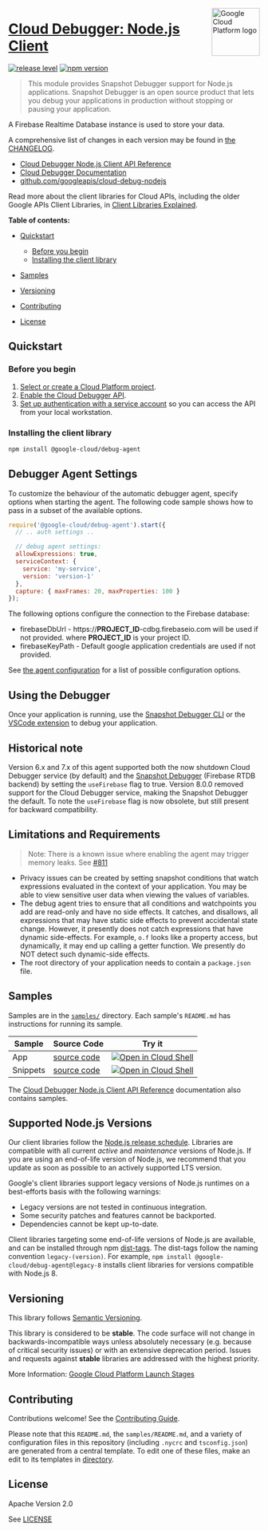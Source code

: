 [//]: # "This README.md file is auto-generated, all changes to this file will be lost."
[//]: # "To regenerate it, use `python -m synthtool`."
<img src="https://avatars2.githubusercontent.com/u/2810941?v=3&s=96" alt="Google Cloud Platform logo" title="Google Cloud Platform" align="right" height="96" width="96"/>

# [Cloud Debugger: Node.js Client](https://github.com/googleapis/cloud-debug-nodejs)

[![release level](https://img.shields.io/badge/release%20level-stable-brightgreen.svg?style=flat)](https://cloud.google.com/terms/launch-stages)
[![npm version](https://img.shields.io/npm/v/@google-cloud/debug-agent.svg)](https://www.npmjs.org/package/@google-cloud/debug-agent)




> This module provides Snapshot Debugger support for Node.js applications.
Snapshot Debugger is an open source product that lets you debug your
applications in production without stopping or pausing your application.

A Firebase Realtime Database instance is used to store your data.


A comprehensive list of changes in each version may be found in
[the CHANGELOG](https://github.com/googleapis/cloud-debug-nodejs/blob/main/CHANGELOG.md).

* [Cloud Debugger Node.js Client API Reference][client-docs]
* [Cloud Debugger Documentation][product-docs]
* [github.com/googleapis/cloud-debug-nodejs](https://github.com/googleapis/cloud-debug-nodejs)

Read more about the client libraries for Cloud APIs, including the older
Google APIs Client Libraries, in [Client Libraries Explained][explained].

[explained]: https://cloud.google.com/apis/docs/client-libraries-explained

**Table of contents:**


* [Quickstart](#quickstart)
  * [Before you begin](#before-you-begin)
  * [Installing the client library](#installing-the-client-library)

* [Samples](#samples)
* [Versioning](#versioning)
* [Contributing](#contributing)
* [License](#license)

## Quickstart

### Before you begin

1.  [Select or create a Cloud Platform project][projects].
1.  [Enable the Cloud Debugger API][enable_api].
1.  [Set up authentication with a service account][auth] so you can access the
    API from your local workstation.

### Installing the client library

```bash
npm install @google-cloud/debug-agent
```

## Debugger Agent Settings

To customize the behaviour of the automatic debugger agent, specify options
when starting the agent. The following code sample shows how to pass in a
subset of the available options.

```js
require('@google-cloud/debug-agent').start({
  // .. auth settings ..

  // debug agent settings:
  allowExpressions: true,
  serviceContext: {
    service: 'my-service',
    version: 'version-1'
  },
  capture: { maxFrames: 20, maxProperties: 100 }
});
```

The following options configure the connection to the Firebase database:
  * firebaseDbUrl - https://**PROJECT_ID**-cdbg.firebaseio.com will be used if
    not provided. where **PROJECT_ID** is your project ID.
  * firebaseKeyPath - Default google application credentials are used if not
    provided.

See [the agent configuration][config-ts] for a list of possible configuration
options.

## Using the Debugger

Once your application is running, use the
[Snapshot Debugger CLI](https://pypi.org/project/snapshot-dbg-cli/) or the
[VSCode extension][extension-page]
to debug your application.

## Historical note

Version 6.x and 7.x of this agent supported both the now shutdown Cloud
Debugger service (by default) and the
[Snapshot Debugger](https://github.com/GoogleCloudPlatform/snapshot-debugger/)
(Firebase RTDB backend) by setting the `useFirebase` flag to true. Version 8.0.0
removed support for the Cloud Debugger service, making the Snapshot Debugger the
default.  To note the `useFirebase` flag is now obsolete, but still present for
backward compatibility.

## Limitations and Requirements

> Note: There is a known issue where enabling the agent may trigger memory
leaks.  See [#811](https://github.com/googleapis/cloud-debug-nodejs/issues/811)

* Privacy issues can be created by setting snapshot conditions that watch
  expressions evaluated in the context of your application. You may be able
  to view sensitive user data when viewing the values of variables.
* The debug agent tries to ensure that all conditions and watchpoints you
  add are read-only and have no side effects. It catches, and disallows,
  all expressions that may have static side effects to prevent accidental
  state change. However, it presently does not catch expressions that have
  dynamic side-effects. For example, `o.f` looks like a property access,
  but dynamically, it may end up calling a getter function. We presently do
  NOT detect such dynamic-side effects.
* The root directory of your application needs to contain a `package.json`
  file.

[config-ts]: https://github.com/googleapis/cloud-debug-nodejs/blob/master/src/agent/config.ts
[extension-page]: https://github.com/GoogleCloudPlatform/snapshot-debugger/tree/main/snapshot_dbg_extension
[snapshot-debugger-readme]: https://github.com/GoogleCloudPlatform/snapshot-debugger#readme


## Samples

Samples are in the [`samples/`](https://github.com/googleapis/cloud-debug-nodejs/tree/main/samples) directory. Each sample's `README.md` has instructions for running its sample.

| Sample                      | Source Code                       | Try it |
| --------------------------- | --------------------------------- | ------ |
| App | [source code](https://github.com/googleapis/cloud-debug-nodejs/blob/main/samples/app.js) | [![Open in Cloud Shell][shell_img]](https://console.cloud.google.com/cloudshell/open?git_repo=https://github.com/googleapis/cloud-debug-nodejs&page=editor&open_in_editor=samples/app.js,samples/README.md) |
| Snippets | [source code](https://github.com/googleapis/cloud-debug-nodejs/blob/main/samples/snippets.js) | [![Open in Cloud Shell][shell_img]](https://console.cloud.google.com/cloudshell/open?git_repo=https://github.com/googleapis/cloud-debug-nodejs&page=editor&open_in_editor=samples/snippets.js,samples/README.md) |



The [Cloud Debugger Node.js Client API Reference][client-docs] documentation
also contains samples.

## Supported Node.js Versions

Our client libraries follow the [Node.js release schedule](https://github.com/nodejs/release#release-schedule).
Libraries are compatible with all current _active_ and _maintenance_ versions of
Node.js.
If you are using an end-of-life version of Node.js, we recommend that you update
as soon as possible to an actively supported LTS version.

Google's client libraries support legacy versions of Node.js runtimes on a
best-efforts basis with the following warnings:

* Legacy versions are not tested in continuous integration.
* Some security patches and features cannot be backported.
* Dependencies cannot be kept up-to-date.

Client libraries targeting some end-of-life versions of Node.js are available, and
can be installed through npm [dist-tags](https://docs.npmjs.com/cli/dist-tag).
The dist-tags follow the naming convention `legacy-(version)`.
For example, `npm install @google-cloud/debug-agent@legacy-8` installs client libraries
for versions compatible with Node.js 8.

## Versioning

This library follows [Semantic Versioning](http://semver.org/).



This library is considered to be **stable**. The code surface will not change in backwards-incompatible ways
unless absolutely necessary (e.g. because of critical security issues) or with
an extensive deprecation period. Issues and requests against **stable** libraries
are addressed with the highest priority.






More Information: [Google Cloud Platform Launch Stages][launch_stages]

[launch_stages]: https://cloud.google.com/terms/launch-stages

## Contributing

Contributions welcome! See the [Contributing Guide](https://github.com/googleapis/cloud-debug-nodejs/blob/main/CONTRIBUTING.md).

Please note that this `README.md`, the `samples/README.md`,
and a variety of configuration files in this repository (including `.nycrc` and `tsconfig.json`)
are generated from a central template. To edit one of these files, make an edit
to its templates in
[directory](https://github.com/googleapis/synthtool).

## License

Apache Version 2.0

See [LICENSE](https://github.com/googleapis/cloud-debug-nodejs/blob/main/LICENSE)

[client-docs]: https://cloud.google.com/nodejs/docs/reference/debug-agent/latest
[product-docs]: https://cloud.google.com/debugger
[shell_img]: https://gstatic.com/cloudssh/images/open-btn.png
[projects]: https://console.cloud.google.com/project
[billing]: https://support.google.com/cloud/answer/6293499#enable-billing
[enable_api]: https://console.cloud.google.com/flows/enableapi?apiid=clouddebugger.googleapis.com
[auth]: https://cloud.google.com/docs/authentication/getting-started
